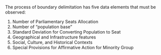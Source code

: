 The process of boundary delimitation has five data elements that must be observed:  

1.	Number of Parliamentary Seats Allocation
2.	Number of “population base”
3.	Standard Deviation for Converting Population to Seat 
4.	Geographical and Infrastructure features   
5.	Social, Culture, and Historical Contexts 
6.	Special Provisions for Affirmative Action for Minority Group 
